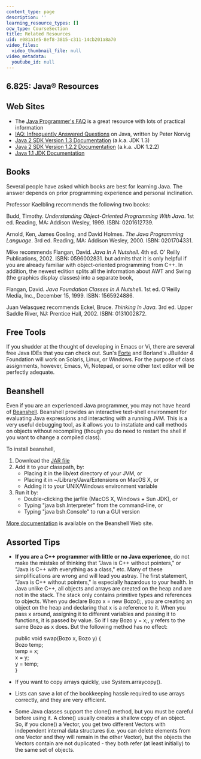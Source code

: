 ```yaml
---
content_type: page
description: ''
learning_resource_types: []
ocw_type: CourseSection
title: Related Resources
uid: e081a1e5-8ef8-3815-c311-14cb201a8a70
video_files:
  video_thumbnail_file: null
video_metadata:
  youtube_id: null
---
```


6.825: Java® Resources
----------------------

Web Sites
---------

*   The [Java Programmer's FAQ](http://www.afu.com/) is a great resource with lots of practical information
*   [IAQ: Infrequently Answered Questions](http://www.norvig.com/java-iaq.html) on Java, written by Peter Norvig
*   [Java 2 SDK Version 1.3 Documentation](http://java.sun.com/j2se/1.3/docs/index.html) (a.k.a. JDK 1.3)
*   [Java 2 SDK Version 1.2.2 Documentation](http://java.sun.com/products/archive/j2se/1.2.2_017/download-docs.html) (a.k.a. JDK 1.2.2)
*   [Java 1.1 JDK Documentation](http://java.sun.com/products/jdk/1.1/docs/index.html)

Books
-----

Several people have asked which books are best for learning Java. The answer depends on prior programming experience and personal inclination.

Professor Kaelbling recommends the following two books:

Budd, Timothy. _Understanding Object-Oriented Programming With Java_. 1st ed. Reading, MA: Addison Wesley, 1999. ISBN: 0201612739.

Arnold, Ken, James Gosling, and David Holmes. _The Java Programming Language_. 3rd ed. Reading, MA: Addison Wesley, 2000. ISBN: 0201704331.

Mike recommends Flangan, David. _Java In A Nutshell_. 4th ed. O' Reilly Publications, 2002. ISBN: 0596002831. but admits that it is only helpful if you are already familiar with object-oriented programming from C++. In addition, the newest edition splits all the information about AWT and Swing (the graphics display classes) into a separate book,

Flangan, David. _Java Foundation Classes In A Nutshell_. 1st ed. O'Reilly Media, Inc., December 15, 1999. ISBN: 1565924886.

Juan Velasquez recommends Eckel, Bruce. _Thinking In Java_. 3rd ed. Upper Saddle River, NJ: Prentice Hall, 2002. ISBN: 0131002872.

Free Tools
----------

If you shudder at the thought of developing in Emacs or Vi, there are several free Java IDEs that you can check out. Sun's [Forte](http://www.sun.com/forte/ffj/index.html) and Borland's JBuilder 4 Foundation will work on Solaris, Linux, or Windows. For the purpose of class assignments, however, Emacs, Vi, Notepad, or some other text editor will be perfectly adequate.

Beanshell
---------

Even if you are an experienced Java programmer, you may not have heard of [Beanshell](http://www.beanshell.org/). Beanshell provides an interactive text-shell environment for evaluating Java expressions and interacting with a running JVM. This is a very useful debugging tool, as it allows you to instatiate and call methods on objects without recompiling (though you do need to restart the shell if you want to change a compiled class).

To install beanshell,

1.  Download the [JAR file](http://www.beanshell.org/bsh-1.2b6.jar)
2.  Add it to your classpath, by:
    *   Placing it in the lib/ext directory of your JVM, or
    *   Placing it in ~/Library/Java/Extensions on MacOS X, or
    *   Adding it to your UNIX/Windows environment variable
3.  Run it by:
    *   Double-clicking the jarfile (MacOS X, Windows + Sun JDK), or
    *   Typing "java bsh.Interpreter" from the command-line, or
    *   Typing "java bsh.Console" to run a GUI version

[More documentation](http://www.beanshell.org/docs.html) is available on the Beanshell Web site.

Assorted Tips
-------------

*   **If you are a C++ programmer with little or no Java experience**, do not make the mistake of thinking that "Java is C++ without pointers," or "Java is C++ with everything as a class," etc. Many of these simplifications are wrong and will lead you astray. The first statement, "Java is C++ without pointers," is especially hazardous to your health. In Java unlike C++, all objects and arrays are created on the heap and are not in the stack. The stack only contains primitive types and references to objects. When you declare Bozo x = new Bozo();, you are creating an object on the heap and declaring that x is a reference to it. When you pass x around, assigning it to different variables and passing it to functions, it is passed by value. So if I say Bozo y = x;, y refers to the same Bozo as x does. But the following method has no effect:  
      
    public void swap(Bozo x, Bozo y) {  
    Bozo temp;  
    temp = x;  
    x = y;  
    y = temp;  
    }
*   If you want to copy arrays quickly, use System.arraycopy().
*   Lists can save a lot of the bookkeeping hassle required to use arrays correctly, and they are very efficient.
*   Some Java classes support the clone() method, but you must be careful before using it. A clone() usually creates a shallow copy of an object. So, if you clone() a Vector, you get two different Vectors with independent internal data structures (i.e. you can delete elements from one Vector and they will remain in the other Vector), but the objects the Vectors contain are not duplicated - they both refer (at least initially) to the same set of objects.